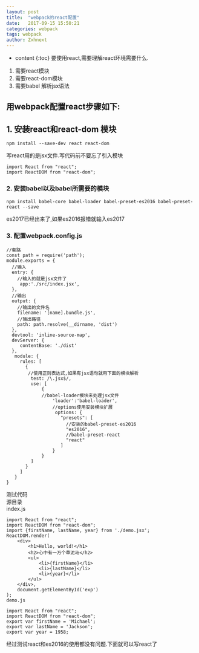 ```yaml
---
layout: post
title:  "webpack的react配置"
date:   2017-09-15 15:50:21
categories: webpack
tags: webpack
author: Zxhnext
---
```


* content
{:toc}
要使用react,需要理解react环境需要什么.  
1. 需要react模块  
2. 需要react-dom模块  
3. 需要babel 解析jsx语法  



## 用webpack配置react步骤如下:

## 1. 安装react和react-dom 模块
```
npm install --save-dev react react-dom
```
写react用的是jsx文件.写代码前不要忘了引入模块
```
import React from "react";
import ReactDOM from "react-dom";
```
### 2. 安装babel以及babel所需要的模块
```
npm install babel-core babel-loader babel-preset-es2016 babel-preset-react --save
```
es2017已经出来了,如果es2016报错就输入es2017
### 3. 配置webpack.config.js
```
//套路
const path = require('path');
module.exports = {
  //输入       
  entry: {
    //输入的就是jsx文件了
     app:'./src/index.jsx',
  },
  //输出
  output: {
    //输出的文件名
    filename: '[name].bundle.js',
    //输出路径
    path: path.resolve(__dirname, 'dist')
  },
  devtool: 'inline-source-map',
  devServer: {
     contentBase: './dist'
  },
   module: {
     rules: [
       {
        //使用正则表达式,如果有jsx语句就用下面的模块解析
         test: /\.jsx$/,
         use: [
             {
             //babel-loader模块来处理jsx文件
                 'loader':'babel-loader',
                 //options使用安装模块扩展
                  options: {
                    "presets": [
                      //安装的babel-preset-es2016
                      "es2016",
                      //babel-preset-react
                      "react"
                    ]
                 }
             }
         ]
       }
     ]
   }
}
```
测试代码  
源目录  
index.js
```
import React from "react";
import ReactDOM from "react-dom";
import {firstName, lastName, year} from './demo.jsx';
ReactDOM.render(
    <div>
        <h1>Hello, world!</h1>
        <h2>心中有一万个草泥马</h2>
        <ul>
            <li>{firstName}</li>
            <li>{lastName}</li>
            <li>{year}</li>
        </ul>
    </div>,
    document.getElementById('exp')
);
demo.js

import React from "react";
import ReactDOM from "react-dom";
export var firstName = 'Michael';
export var lastName = 'Jackson';
export var year = 1958;
```
经过测试react和es2016的使用都没有问题.下面就可以写react了